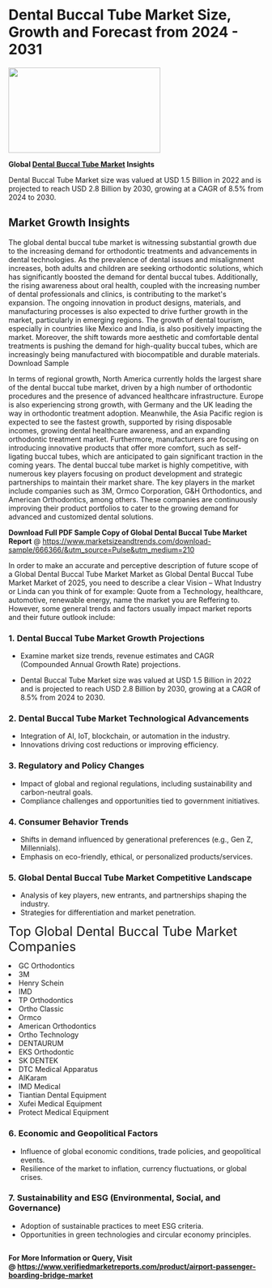 <H1>Dental Buccal Tube Market Size, Growth and Forecast from 2024 - 2031</H1><img class="aligncenter size-medium wp-image-584254" src="https://thirdeyenews.in/wp-content/uploads/2024/09/Global-Market-Research-300x168.jpeg" alt="" width="300" height="168" /><p><strong>Global&nbsp;<a href="https://www.marketsizeandtrends.com/download-sample/666366/&amp;utm_source=Pulse&amp;utm_medium=210">Dental Buccal Tube Market</a> Insights</strong></p><p>Dental Buccal Tube Market size was valued at USD 1.5 Billion in 2022 and is projected to reach USD 2.8 Billion by 2030, growing at a CAGR of 8.5% from 2024 to 2030.</p><p><h2>Market Growth Insights</h2> <p>The global dental buccal tube market is witnessing substantial growth due to the increasing demand for orthodontic treatments and advancements in dental technologies. As the prevalence of dental issues and misalignment increases, both adults and children are seeking orthodontic solutions, which has significantly boosted the demand for dental buccal tubes. Additionally, the rising awareness about oral health, coupled with the increasing number of dental professionals and clinics, is contributing to the market's expansion. The ongoing innovation in product designs, materials, and manufacturing processes is also expected to drive further growth in the market, particularly in emerging regions. The growth of dental tourism, especially in countries like Mexico and India, is also positively impacting the market. Moreover, the shift towards more aesthetic and comfortable dental treatments is pushing the demand for high-quality buccal tubes, which are increasingly being manufactured with biocompatible and durable materials. Download Sample </p> <p>In terms of regional growth, North America currently holds the largest share of the dental buccal tube market, driven by a high number of orthodontic procedures and the presence of advanced healthcare infrastructure. Europe is also experiencing strong growth, with Germany and the UK leading the way in orthodontic treatment adoption. Meanwhile, the Asia Pacific region is expected to see the fastest growth, supported by rising disposable incomes, growing dental healthcare awareness, and an expanding orthodontic treatment market. Furthermore, manufacturers are focusing on introducing innovative products that offer more comfort, such as self-ligating buccal tubes, which are anticipated to gain significant traction in the coming years. The dental buccal tube market is highly competitive, with numerous key players focusing on product development and strategic partnerships to maintain their market share. The key players in the market include companies such as 3M, Ormco Corporation, G&H Orthodontics, and American Orthodontics, among others. These companies are continuously improving their product portfolios to cater to the growing demand for advanced and customized dental solutions. </p><p><span class=""><strong>Download Full PDF Sample Copy of Global Dental Buccal Tube Market Report</strong> @ <a href="https://www.marketsizeandtrends.com/download-sample/666366/&amp;utm_source=Pulse&amp;utm_medium=210" target="_blank">https://www.marketsizeandtrends.com/download-sample/666366/&amp;utm_source=Pulse&amp;utm_medium=210</a></span></p><p>In order to make an accurate and perceptive description of future scope of a Global&nbsp;Dental Buccal Tube Market Market as Global&nbsp;Dental Buccal Tube Market Market of 2025, you need to describe a clear Vision &ndash; What Industry or Linda can you think of for example: Quote from a Technology, healthcare, automotive, renewable energy, name the market you are Reffering to. However, some general trends and factors usually impact market reports and their future outlook include:</p><h3>1.&nbsp;<strong>Dental Buccal Tube Market Growth Projections</strong></h3><ul><li>Examine market size trends, revenue estimates and CAGR (Compounded Annual Growth Rate) projections.</li><li><p>Dental Buccal Tube Market size was valued at USD 1.5 Billion in 2022 and is projected to reach USD 2.8 Billion by 2030, growing at a CAGR of 8.5% from 2024 to 2030.</p></li></ul><h3>2.&nbsp;<strong>Dental Buccal Tube Market Technological Advancements</strong></h3><ul><li>Integration of AI, IoT, blockchain, or automation in the industry.</li><li>Innovations driving cost reductions or improving efficiency.</li></ul><h3>3.&nbsp;<strong>Regulatory and Policy Changes</strong></h3><ul><li>Impact of global and regional regulations, including sustainability and carbon-neutral goals.</li><li>Compliance challenges and opportunities tied to government initiatives.</li></ul><h3>4.&nbsp;<strong>Consumer Behavior Trends</strong></h3><ul><li>Shifts in demand influenced by generational preferences (e.g., Gen Z, Millennials).</li><li>Emphasis on eco-friendly, ethical, or personalized products/services.</li></ul><h3>5.&nbsp;<strong>Global Dental Buccal Tube Market Competitive Landscape</strong></h3><ul><li>Analysis of key players, new entrants, and partnerships shaping the industry.</li><li>Strategies for differentiation and market penetration.</li></ul><p data-pm-slice="1 1 []"><span style="color: inherit; font-family: inherit; font-size: 25px;">Top Global Dental Buccal Tube Market Companies</span></p><div class="" data-test-id=""><p><li>GC Orthodontics</li><li> 3M</li><li> Henry Schein</li><li> IMD</li><li> TP Orthodontics</li><li> Ortho Classic</li><li> Ormco</li><li> American Orthodontics</li><li> Ortho Technology</li><li> DENTAURUM</li><li> EKS Orthodontic</li><li> SK DENTEK</li><li> DTC Medical Apparatus</li><li> AlKaram</li><li> IMD Medical</li><li> Tiantian Dental Equipment</li><li> Xufei Medical Equipment</li><li> Protect Medical Equipment</li></p></div><h3>6.&nbsp;<strong>Economic and Geopolitical Factors</strong></h3><ul><li>Influence of global economic conditions, trade policies, and geopolitical events.</li><li>Resilience of the market to inflation, currency fluctuations, or global crises.</li></ul><h3>7.&nbsp;<strong>Sustainability and ESG (Environmental, Social, and Governance)</strong></h3><ul><li>Adoption of sustainable practices to meet ESG criteria.</li><li>Opportunities in green technologies and circular economy principles.</li></ul><h2><strong style="font-size: 14px;">For More Information or Query, Visit @&nbsp;</strong><a style="background-color: #ffffff; font-size: 14px;" href="https://www.marketsizeandtrends.com/report/dental-buccal-tube-market/" target="_blank">https://www.verifiedmarketreports.com/product/airport-passenger-boarding-bridge-market</a></h2>
